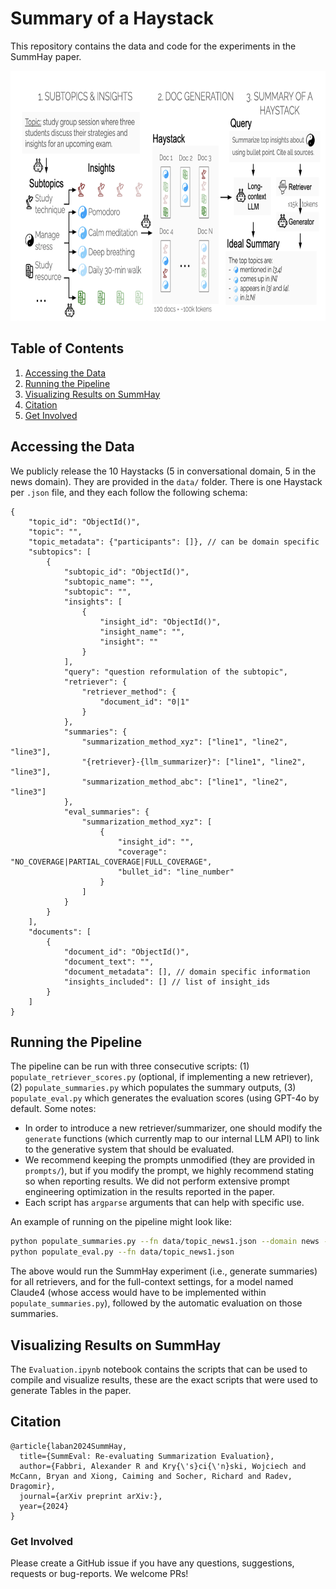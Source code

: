 # Summary of a Haystack

This repository contains the data and code for the experiments in the SummHay paper.

<p align="center">
  <img height="400" src="SummHay_Illustration.png">
</p>

## Table of Contents

1. [Accessing the Data](#accessing-the-data)
2. [Running the Pipeline](#running-the-pipeline)
3. [Visualizing Results on SummHay](#visualizing-results-on-summhay)
4. [Citation](#citation)
5. [Get Involved](#get-involved)


## Accessing the Data

We publicly release the 10 Haystacks (5 in conversational domain, 5 in the news domain). They are provided in the `data/` folder. There is one Haystack per `.json` file, and they each follow the following schema:
```
{
    "topic_id": "ObjectId()",
    "topic": "",
    "topic_metadata": {"participants": []}, // can be domain specific
    "subtopics": [
        {
            "subtopic_id": "ObjectId()",
            "subtopic_name": "",
            "subtopic": "",
            "insights": [
                {
                    "insight_id": "ObjectId()",
                    "insight_name": "",
                    "insight": ""
                }
            ],
            "query": "question reformulation of the subtopic",
            "retriever": {
                "retriever_method": {
                    "document_id": "0|1"
                }
            },
            "summaries": {
                "summarization_method_xyz": ["line1", "line2", "line3"],
                "{retriever}-{llm_summarizer}": ["line1", "line2", "line3"],
                "summarization_method_abc": ["line1", "line2", "line3"]
            },
            "eval_summaries": {
                "summarization_method_xyz": [
                    {
                        "insight_id": "",
                        "coverage": "NO_COVERAGE|PARTIAL_COVERAGE|FULL_COVERAGE",
                        "bullet_id": "line_number"
                    }
                ]
            }
        }
    ],
    "documents": [
        {
            "document_id": "ObjectId()",
            "document_text": "",
            "document_metadata": [], // domain specific information
            "insights_included": [] // list of insight_ids
        }
    ]
}
```

## Running the Pipeline

The pipeline can be run with three consecutive scripts: (1) `populate_retriever_scores.py` (optional, if implementing a new retriever), (2) `populate_summaries.py` which populates the summary outputs, (3) `populate_eval.py` which generates the evaluation scores (using GPT-4o by default.
Some notes:
- In order to introduce a new retriever/summarizer, one should modify the `generate` functions (which currently map to our internal LLM API) to link to the generative system that should be evaluated.
- We recommend keeping the prompts unmodified (they are provided in `prompts/`), but if you modify the prompt, we highly recommend stating so when reporting results. We did not perform extensive prompt engineering optimization in the results reported in the paper.
- Each script has `argparse` arguments that can help with specific use.

An example of running on the pipeline might look like:
```sh
python populate_summaries.py --fn data/topic_news1.json --domain news --model_cards claude4 --full_sum --retrieval_summ
python populate_eval.py --fn data/topic_news1.json
```

The above would run the SummHay experiment (i.e., generate summaries) for all retrievers, and for the full-context settings, for a model named Claude4 (whose access would have to be implemented within `populate_summaries.py`), followed by the automatic evaluation on those summaries.


## Visualizing Results on SummHay

The `Evaluation.ipynb` notebook contains the scripts that can be used to compile and visualize results, these are the exact scripts that were used to generate Tables in the paper.



## Citation

```
@article{laban2024SummHay,
  title={SummEval: Re-evaluating Summarization Evaluation},
  author={Fabbri, Alexander R and Kry{\'s}ci{\'n}ski, Wojciech and McCann, Bryan and Xiong, Caiming and Socher, Richard and Radev, Dragomir},
  journal={arXiv preprint arXiv:},
  year={2024}
}
```

### Get Involved

Please create a GitHub issue if you have any questions, suggestions, requests or bug-reports. 
We welcome PRs!

